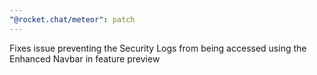 ```yaml
---
"@rocket.chat/meteor": patch
---
```


Fixes issue preventing the Security Logs from being accessed using the Enhanced Navbar in feature preview
